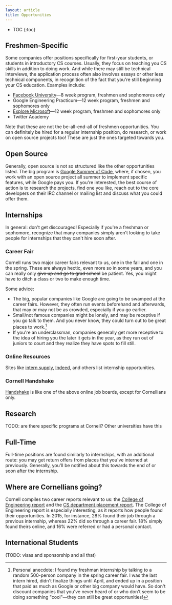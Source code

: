 ```yaml
---
layout: article
title: Opportunities
---
```


* TOC
{:toc}

## Freshmen-Specific

Some companies offer positions specifically for first-year students, or students in introductory CS courses. Usually, they focus on teaching you CS skills in addition to doing work. And while there may still be technical interviews, the application process often also involves essays or other less technical components, in recognition of the fact that you're still beginning your CS education. Examples include:

- [Facebook University](https://www.facebook.com/careers/university/fbu)—8 week program, freshmen and sophomores only
- Google Engineering Practicum—12 week program, freshmen and sophomores only
- [Explore Microsoft](https://careers.microsoft.com/students/explore)—12 week program, freshmen and sophomores only
- Twitter Academy

Note that these are not the be-all-end-all of freshmen opportunities. You can definitely be hired for a regular internship position, do research, or work on open source projects too! These are just the ones targeted towards you.

## Open Source

Generally, open source is not so structured like the other opportunities listed. The big program is [Google Summer of Code](https://developers.google.com/open-source/gsoc/), where, if chosen, you work with an open source project all summer to implement specific features, while Google pays you. If you're interested, the best course of action is to research the projects, find one you like, reach out to the core developers on their IRC channel or mailing list and discuss what you could offer them.

## Internships

In general: don't get discouraged! Especially if you're a freshman or sophomore, recognize that many companies simply aren't looking to take people for internships that they can't hire soon after.

### Career Fair

Cornell runs two major career fairs relevant to us, one in the fall and one in the spring. These are always hectic, even more so in some years, and you can really only ~~give up and go to grad school~~ be patient. Yes, you might have to ditch a class or two to make enough time.

Some advice:

- The big, popular companies like Google are going to be swamped at the career fairs. However, they often run events beforehand and afterwards, that may or may not be as crowded, especially if you go earlier.
- Small/not famous companies might be lonely, and may be receptive if you go talk to them. And you never know, they could turn out to be great places to work.[^1]
- If you're an underclassman, companies generally get more receptive to the idea of hiring you the later it gets in the year, as they run out of juniors to court and they realize they have spots to fill still.

### Online Resources

Sites like [intern.supply](http://www.intern.supply), [Indeed](https://www.indeed.com/), and others list internship opportunities.

### Cornell Handshake

[Handshake](https://cornell.joinhandshake.com) is like one of the above online job boards, except for Cornellians only.

## Research

TODO: are there specific programs at Cornell? Other universities have this

## Full-Time

Full-time positions are found similarly to internships, with an additional route: you may get return offers from places that you've interned at previously. Generally, you'll be notified about this towards the end of or soon after the internship.

## Where are Cornellians going?

Cornell compiles two career reports relevant to us: the [College of Engineering report](http://www.engineering.cornell.edu/resources/career_services/students/statistics/postgrad_reports.cfm) and the [CS department placement report](https://www.cs.cornell.edu/undergrad/cscareers/placementreport). The College of Engineering report is especially interesting, as it reports how people found their opportunities. In 2015, for instance, 28% found their job through a previous internship, whereas 22% did so through a career fair. 18% simply found theirs online, and 16% were referred or had a personal contact.

## International Students

(TODO: visas and sponsorship and all that)

[^1]: Personal anecdote: I found my freshman internship by talking to a random 500-person company in the spring career fair. I was the last intern hired, didn't finalize things until April, and ended up in a position that paid as much as Google or other big company would have. So don't discount companies that you've never heard of or who don't seem to be doing something "cool"—they can still be great opportunities!
